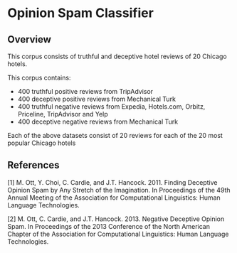 Opinion Spam Classifier
==================================

Overview
--------

This corpus consists of truthful and deceptive hotel reviews of 20 Chicago
hotels. 

This corpus contains:

* 400 truthful positive reviews from TripAdvisor 
* 400 deceptive positive reviews from Mechanical Turk 
* 400 truthful negative reviews from Expedia, Hotels.com, Orbitz, Priceline,
  TripAdvisor and Yelp 
* 400 deceptive negative reviews from Mechanical Turk 

Each of the above datasets consist of 20 reviews for each of the 20 most popular
Chicago hotels 

References
----------

[1] M. Ott, Y. Choi, C. Cardie, and J.T. Hancock. 2011. Finding Deceptive
Opinion Spam by Any Stretch of the Imagination. In Proceedings of the 49th
Annual Meeting of the Association for Computational Linguistics: Human Language
Technologies.

[2] M. Ott, C. Cardie, and J.T. Hancock. 2013. Negative Deceptive Opinion Spam.
In Proceedings of the 2013 Conference of the North American Chapter of the
Association for Computational Linguistics: Human Language Technologies.

